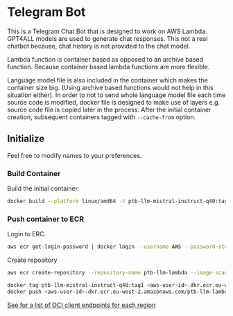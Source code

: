 # Telegram Bot

This is a Telegram Chat Bot that is designed to work on AWS Lambda. GPT4ALL models are used to generate chat responses. This not a real chatbot because, chat history is not provided to the chat model. 

Lambda function is container based as opposed to an archive based function. Because container based lambda functions are more flexible.

Language model file is also included in the container which makes the container size big. (Using archive based functions would not help in this situation either). In order to not to send whole language model file each time source code is modified, docker file is designed to make use of layers e.g. source code file is copied later in the process. After the initial container creation, subsequent containers tagged with `--cache-from` option.

## Initialize

Feel free to modify names to your preferences.

### Build Container


Build the initial container.
```bash
docker build --platform linux/amd64 -t ptb-llm-mistral-instruct-q40:tag1 .
```

### Push container to ECR

Login to ERC.
```bash
aws ecr get-login-password | docker login --username AWS --password-stdin <aws-user-id>.dkr.ecr.eu-west-2.amazonaws.com
```
Create repository
```bash
aws ecr create-repository --repository-name ptb-llm-lambda --image-scanning-configuration scanOnPush=true --image-tag-mutability MUTABLE
```

```bash
docker tag ptb-llm-mistral-instruct-q40:tag1 <aws-user-id>.dkr.ecr.eu-west-2.amazonaws.com/ptb-llm-lambda:latest
docker push <aws-user-id>.dkr.ecr.eu-west-2.amazonaws.com/ptb-llm-lambda:latest
```

[See for a list of OCI client endpoints for each region](https://docs.aws.amazon.com/general/latest/gr/ecr.html)
